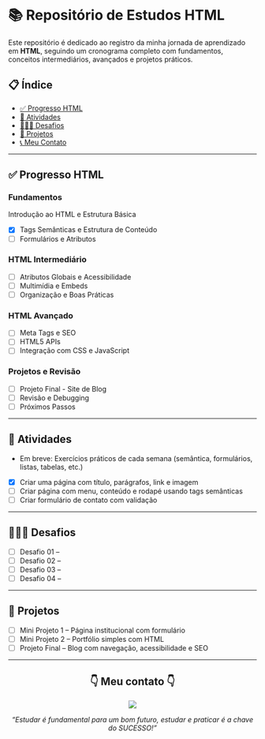 <h1>📚 Repositório de Estudos HTML</h1>

<p>Este repositório é dedicado ao registro da minha jornada de aprendizado em <strong>HTML</strong>, seguindo um cronograma completo com fundamentos, conceitos intermediários, avançados e projetos práticos.</p>

<h2>📋 Índice</h2>

<ul>
  <li><a href="#progresso-html">✅ Progresso HTML</a></li>
  <li><a href="#atividades">🎉 Atividades</a></li>
  <li><a href="#desafios">👨🏽‍💻 Desafios</a></li>
  <li><a href="#projetos">💼 Projetos</a></li>
  <li><a href="#contato">📞 Meu Contato</a></li>
</ul>

---

<h2 id="progresso-html">✅ Progresso HTML</h2>

<h3>Fundamentos</h3>

Introdução ao HTML e Estrutura Básica
- [x] Tags Semânticas e Estrutura de Conteúdo
- [ ] Formulários e Atributos

<h3>HTML Intermediário</h3>

- [ ] Atributos Globais e Acessibilidade  
- [ ] Multimídia e Embeds  
- [ ] Organização e Boas Práticas  

<h3>HTML Avançado</h3>

- [ ] Meta Tags e SEO  
- [ ] HTML5 APIs  
- [ ] Integração com CSS e JavaScript  

<h3>Projetos e Revisão</h3>

- [ ] Projeto Final - Site de Blog  
- [ ] Revisão e Debugging  
- [ ] Próximos Passos  

---

<h2 id="atividades">🎉 Atividades</h2>

- Em breve: Exercícios práticos de cada semana (semântica, formulários, listas, tabelas, etc.)  
- [x] Criar uma página com título, parágrafos, link e imagem  
- [ ] Criar página com menu, conteúdo e rodapé usando tags semânticas  
- [ ] Criar formulário de contato com validação  

---

<h2 id="desafios">👨🏽‍💻 Desafios</h2>

- [ ] Desafio 01 – 
- [ ] Desafio 02 –   
- [ ] Desafio 03 – 
- [ ] Desafio 04 – 

---

<h2 id="projetos">💼 Projetos</h2>

- [ ] Mini Projeto 1 – Página institucional com formulário  
- [ ] Mini Projeto 2 – Portfólio simples com HTML  
- [ ] Projeto Final – Blog com navegação, acessibilidade e SEO  

---

<h2 id="contato" align="center">👇 Meu contato 👇</h2> 

<p align="center">
  <a href="https://instagram.com/mtzcode" target="_blank">
    <img src="https://img.shields.io/badge/-Instagram-%23E4405F?style=for-the-badge&logo=instagram&logoColor=white">
  </a> 
</p>

<p align="center">
  <em>“Estudar é fundamental para um bom futuro, estudar e praticar é a chave do SUCESSO!”</em>
</p>
